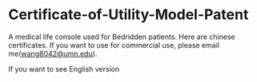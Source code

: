 # Certificate-of-Utility-Model-Patent
A medical life console used for Bedridden patients.
Here are chinese certificates.
If you want to use for commercial use, please email me(wang8042@umn.edu).

If you want to see English version
